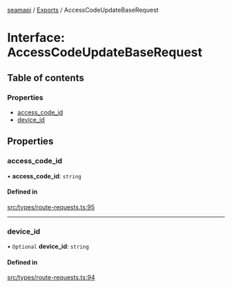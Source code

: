 [seamapi](../README.md) / [Exports](../modules.md) / AccessCodeUpdateBaseRequest

# Interface: AccessCodeUpdateBaseRequest

## Table of contents

### Properties

- [access\_code\_id](AccessCodeUpdateBaseRequest.md#access_code_id)
- [device\_id](AccessCodeUpdateBaseRequest.md#device_id)

## Properties

### access\_code\_id

• **access\_code\_id**: `string`

#### Defined in

[src/types/route-requests.ts:95](https://github.com/seamapi/javascript/blob/main/src/types/route-requests.ts#L95)

___

### device\_id

• `Optional` **device\_id**: `string`

#### Defined in

[src/types/route-requests.ts:94](https://github.com/seamapi/javascript/blob/main/src/types/route-requests.ts#L94)
